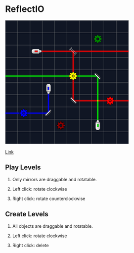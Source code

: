 # ReflectIO

<img src="src/assets/images/thumbnail.png" width="400" height="400" />

[Link](https://www.reflect-rgb.xyz)

## Play Levels

1. Only mirrors are draggable and rotatable.

2. Left click: rotate clockwise

3. Right click: rotate counterclockwise

## Create Levels

1. All objects are draggable and rotatable.
   
2. Left click: rotate clockwise

3. Right click: delete 